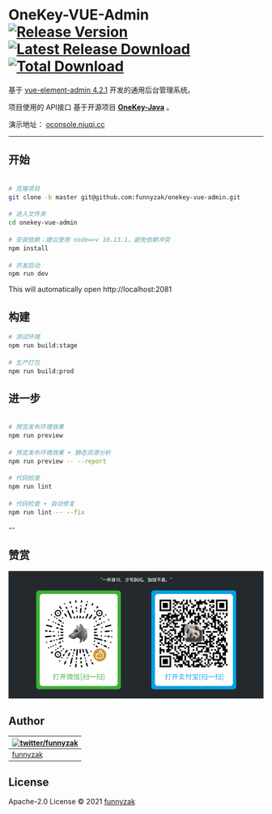# OneKey-VUE-Admin [![Release Version](https://img.shields.io/github/release/funnyzak/onekey-vue-admin.svg)](https://github.com/funnyzak/onekey-vue-admin/releases/latest) [![Latest Release Download](https://img.shields.io/github/downloads/funnyzak/onekey-vue-admin/latest/total.svg)](https://github.com/funnyzak/onekey-vue-admin/releases/latest) [![Total Download](https://img.shields.io/github/downloads/funnyzak/onekey-vue-admin/total.svg)](https://github.com/funnyzak/onekey-vue-admin/releases)

基于 [vue-element-admin 4.2.1](https://github.com/PanJiaChen/vue-element-admin) 开发的通用后台管理系统。

项目使用的 API接口 基于开源项目  **[OneKey-Java](https://github.com/funnyzak/onekey-java)** 。

演示地址： [oconsole.niuqi.cc](http://oconsole.niuqi.cc)

---

## 开始

```bash

# 克隆项目
git clone -b master git@github.com:funnyzak/onekey-vue-admin.git

# 进入文件夹
cd onekey-vue-admin

# 安装依赖：建议使用 node=>v 10.13.1，避免依赖冲突
npm install

# 开发启动
npm run dev
```

This will automatically open http://localhost:2081

## 构建

```bash
# 测试环境
npm run build:stage

# 生产打包
npm run build:prod
```

## 进一步

```bash

# 预览发布环境效果
npm run preview

# 预览发布环境效果 + 静态资源分析
npm run preview -- --report

# 代码检查
npm run lint

# 代码检查 + 自动修复
npm run lint -- --fix
```

--

## 赞赏

![赞赏](./public/_docs/assets/img/coffee.png)

## Author

| [![twitter/funnyzak](https://s.gravatar.com/avatar/c2437e240644b1317a4a356c6d6253ee?s=70)](https://twitter.com/funnyzak 'Follow @funnyzak on Twitter') |
| ------------------------------------------------------------------------------------------------------------------------------------------------------ |
| [funnyzak](https://yycc.me/)                                                                                                                           |

## License

Apache-2.0 License © 2021 [funnyzak](https://github.com/funnyzak)
